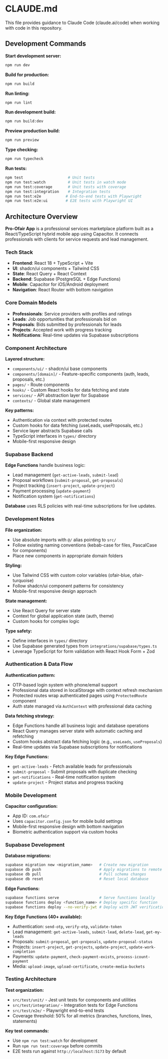 # CLAUDE.md

This file provides guidance to Claude Code (claude.ai/code) when working with code in this repository.

## Development Commands

**Start development server:**
```bash
npm run dev
```

**Build for production:**
```bash
npm run build
```

**Run linting:**
```bash
npm run lint
```

**Run development build:**
```bash
npm run build:dev
```

**Preview production build:**
```bash
npm run preview
```

**Type checking:**
```bash
npm run typecheck
```

**Run tests:**
```bash
npm test                    # Unit tests
npm run test:watch          # Unit tests in watch mode
npm run test:coverage       # Unit tests with coverage
npm run test:integration    # Integration tests
npm run test:e2e           # End-to-end tests with Playwright
npm run test:e2e:ui        # E2E tests with Playwright UI
```

## Architecture Overview

**Pro-Ofair App** is a professional services marketplace platform built as a React/TypeScript hybrid mobile app using Capacitor. It connects professionals with clients for service requests and lead management.

### Tech Stack
- **Frontend**: React 18 + TypeScript + Vite
- **UI**: shadcn/ui components + Tailwind CSS
- **State**: React Query + React Context
- **Backend**: Supabase (PostgreSQL + Edge Functions)
- **Mobile**: Capacitor for iOS/Android deployment
- **Navigation**: React Router with bottom navigation

### Core Domain Models
- **Professionals**: Service providers with profiles and ratings
- **Leads**: Job opportunities that professionals bid on  
- **Proposals**: Bids submitted by professionals for leads
- **Projects**: Accepted work with progress tracking
- **Notifications**: Real-time updates via Supabase subscriptions

### Component Architecture

**Layered structure:**
- `components/ui/` - shadcn/ui base components
- `components/[domain]/` - Feature-specific components (auth, leads, proposals, etc.)
- `pages/` - Route components
- `hooks/` - Custom React hooks for data fetching and state
- `services/` - API abstraction layer for Supabase
- `contexts/` - Global state management

**Key patterns:**
- Authentication via context with protected routes
- Custom hooks for data fetching (useLeads, useProposals, etc.)
- Service layer abstracts Supabase calls
- TypeScript interfaces in `types/` directory
- Mobile-first responsive design

### Supabase Backend

**Edge Functions** handle business logic:
- Lead management (`get-active-leads`, `submit-lead`)
- Proposal workflows (`submit-proposal`, `get-proposals`)
- Project tracking (`insert-project`, `update-project`)
- Payment processing (`update-payment`)
- Notification system (`get-notifications`)

**Database** uses RLS policies with real-time subscriptions for live updates.

### Development Notes

**File organization:**
- Use absolute imports with `@/` alias pointing to `src/`
- Follow existing naming conventions (kebab-case for files, PascalCase for components)
- Place new components in appropriate domain folders

**Styling:**
- Use Tailwind CSS with custom color variables (ofair-blue, ofair-turquoise)
- Follow shadcn/ui component patterns for consistency
- Mobile-first responsive design approach

**State management:**
- Use React Query for server state
- Context for global application state (auth, theme)
- Custom hooks for complex logic

**Type safety:**
- Define interfaces in `types/` directory
- Use Supabase generated types from `integrations/supabase/types.ts`
- Leverage TypeScript for form validation with React Hook Form + Zod

### Authentication & Data Flow

**Authentication pattern:**
- OTP-based login system with phone/email support
- Professional data stored in localStorage with context refresh mechanism
- Protected routes wrap authenticated pages using `ProtectedRoute` component
- Auth state managed via `AuthContext` with professional data caching

**Data fetching strategy:**
- Edge Functions handle all business logic and database operations
- React Query manages server state with automatic caching and refetching
- Custom hooks abstract data fetching logic (e.g., `useLeads`, `useProposals`)
- Real-time updates via Supabase subscriptions for notifications

**Key Edge Functions:**
- `get-active-leads` - Fetch available leads for professionals
- `submit-proposal` - Submit proposals with duplicate checking
- `get-notifications` - Real-time notification system
- `update-project` - Project status and progress tracking

### Mobile Development

**Capacitor configuration:**
- App ID: `com.ofair`
- Uses `capacitor.config.json` for mobile build settings  
- Mobile-first responsive design with bottom navigation
- Biometric authentication support via custom hooks

### Supabase Development

**Database migrations:**
```bash
supabase migration new <migration_name>   # Create new migration
supabase db push                          # Apply migrations to remote
supabase db pull                          # Pull schema changes
supabase db reset                         # Reset local database
```

**Edge Functions:**
```bash
supabase functions serve                  # Serve functions locally
supabase functions deploy <function_name> # Deploy specific function
supabase functions deploy --no-verify-jwt # Deploy with JWT verification disabled
```

**Key Edge Functions (40+ available):**
- Authentication: `send-otp`, `verify-otp`, `validate-token`
- Lead management: `get-active-leads`, `submit-lead`, `delete-lead`, `get-my-leads`
- Proposals: `submit-proposal`, `get-proposals`, `update-proposal-status`
- Projects: `insert-project`, `get-projects`, `update-project`, `update-work-completion`
- Payments: `update-payment`, `check-payment-exists`, `process-icount-payment`
- Media: `upload-image`, `upload-certificate`, `create-media-buckets`

### Testing Architecture

**Test organization:**
- `src/test/unit/` - Jest unit tests for components and utilities
- `src/test/integration/` - Integration tests for Edge Functions
- `src/test/e2e/` - Playwright end-to-end tests
- Coverage threshold: 50% for all metrics (branches, functions, lines, statements)

**Key test commands:**
- Use `npm run test:watch` for development
- Run `npm run test:coverage` before commits
- E2E tests run against `http://localhost:5173` by default